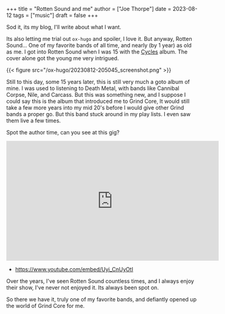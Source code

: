 +++
title = "Rotten Sound and me"
author = ["Joe Thorpe"]
date = 2023-08-12
tags = ["music"]
draft = false
+++

Sod it, its my blog, I'll write about what I want.

Its also letting me trial out `ox-hugo` and spoiler, I love it. But anyway, Rotten Sound... One of my favorite bands of all time, and nearly (by 1 year) as old as me. I got into Rotten Sound when I was 15 with the [Cycles](https://www.metal-archives.com/albums/Rotten_Sound/Cycles/178859) album. The cover alone got the young me very intrigued.

{{< figure src="/ox-hugo/20230812-205045_screenshot.png" >}}

Still to this day, some 15 years later, this is still very much a goto album of mine. I was used to listening to Death Metal, with bands like Cannibal Corpse, Nile, and Carcass. But this was something new, and I suppose I could say this is the album that introduced me to Grind Core, It would still take a few more years into my mid 20's before I would give other Grind bands a proper go. But this band stuck around in my play lists. I even saw them live a few times.

Spot the author time, can you see at this gig?

<iframe width="560" height="315" src="https://www.youtube.com/embed/Uyi_CnUyOtI" title="YouTube video player" frameborder="0" allow="accelerometer; autoplay; clipboard-write; encrypted-media; gyroscope; picture-in-picture; web-share" allowfullscreen></iframe>

-   <https://www.youtube.com/embed/Uyi_CnUyOtI>

Over the years, I've seen Rotten Sound countless times, and I always enjoy their show, I've never not enjoyed it. Its always been spot on.

So there we have it, truly one of my favorite bands, and defiantly opened up the world of Grind Core for me.
